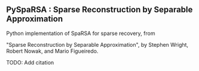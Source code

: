 PySpaRSA : Sparse Reconstruction by Separable Approximation
--------------------------------------

Python implementation of SpaRSA for sparse recovery, from

"Sparse Reconstruction by Separable Approximation", by Stephen Wright, Robert Nowak, and
Mario Figueiredo.

TODO: Add citation

